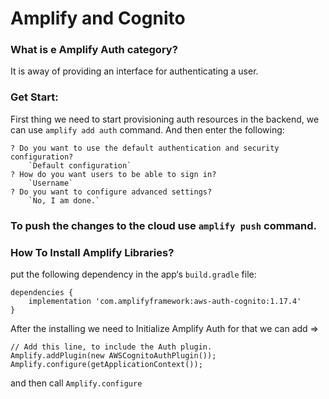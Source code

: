 # Amplify and Cognito

### What is e Amplify Auth category?
It is away of providing an interface for authenticating a user.


### Get Start:
First thing we need  to start provisioning auth resources in the backend, we can use `amplify add auth` command.
And then enter the following:
```
? Do you want to use the default authentication and security configuration?
    `Default configuration`
? How do you want users to be able to sign in?
    `Username`
? Do you want to configure advanced settings?
    `No, I am done.`
```

### To push the changes to the cloud use `amplify push` command.


### How To Install Amplify Libraries?

put the following dependency in the  app‘s `build.gradle` file:

```
dependencies {
    implementation 'com.amplifyframework:aws-auth-cognito:1.17.4'
}
```

After the installing we need to Initialize Amplify Auth for that we can add  => 
```
// Add this line, to include the Auth plugin.
Amplify.addPlugin(new AWSCognitoAuthPlugin());
Amplify.configure(getApplicationContext());
```
and then call `Amplify.configure`
